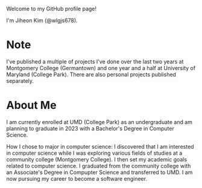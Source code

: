 Welcome to my GitHub profile page!

I'm Jiheon Kim (@wlgjs678).

# Note
I've published a multiple of projects I've done over the last two years at Montgomery College (Germantown) and one year and a half at University of Maryland (College Park).
There are also personal projects published separately.

# About Me
I am currently enrolled at UMD (College Park) as an undergraduate and am planning to graduate in 2023 with a Bachelor's Degree in Computer Science.

How I chose to major in computer science:
I discovered that I am interested in computer science while I was exploring various fields of studies at a community college (Montgomery College). I then set my academic goals related to computer science. I graduated from the community college with an Associate's Degree in Compupter Science and transferred to UMD.
I am now pursuing my career to become a software engineer.

<!---
wlgjs678/wlgjs678 is a ✨ special ✨ repository because its `README.md` (this file) appears on your GitHub profile.
You can click the Preview link to take a look at your changes.
--->
